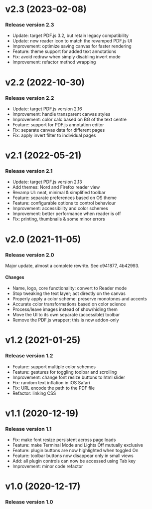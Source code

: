 # v2.3 (2023-02-08)

### Release version 2.3

- Update: target PDF.js 3.2, but retain legacy compatibility
- Update: new reader icon to match the revamped PDF.js UI
- Improvement: optimize saving canvas for faster rendering
- Feature: theme support for added text annotations
- Fix: avoid redraw when simply disabling invert mode
- Improvement: refactor method wrapping


# v2.2 (2022-10-30)

### Release version 2.2

- Update: target PDF.js version 2.16
- Improvement: handle transparent canvas styles
- Improvement: color calc based on BG of the text centre
- Feature: support for PDF.js annotation editor
- Fix: separate canvas data for different pages
- Fix: apply invert filter to individual pages


# v2.1 (2022-05-21)

### Release version 2.1

- Update: target PDF.js version 2.13
- Add themes: Nord and Firefox reader view
- Revamp UI: neat, minimal & simplified toolbar
- Feature: separate preferences based on OS theme
- Feature: configurable options to control behaviour
- Improvement: accessibility and color schemes
- Improvement: better performance when reader is off
- Fix: printing, thumbnails & some minor errors


# v2.0 (2021-11-05)

### Release version 2.0

Major update, almost a complete rewrite. See c941877, 4b42993.

#### Changes

- Name, logo, core functionality: convert to Reader mode
- Stop tweaking the text layer; act directly on the canvas
- Properly apply a color scheme: preserve monotones and accents
- Accurate color transformations based on color science
- Process/leave images instead of show/hiding them
- Move the UI to its own separate (accessible) toolbar
- Remove the PDF.js wrapper; this is now addon-only


# v1.2 (2021-01-25)

### Release version 1.2

- Feature: support multiple color schemes
- Feature: gestures for toggling toolbar and scrolling
- Improvement: change font resize buttons to html slider
- Fix: random text inflation in iOS Safari
- Fix: URL encode the path to the PDF file
- Refactor: linking CSS


# v1.1 (2020-12-19)

### Release version 1.1

- Fix: make font resize persistent across page loads
- Feature: make Terminal Mode and Lights Off mutually exclusive
- Feature: plugin buttons are now highlighted when toggled On
- Feature: toolbar buttons now disappear only in small views
- Add: all plugin controls can now be accessed using Tab key
- Improvement: minor code refactor


# v1.0 (2020-12-17)

### Release version 1.0
